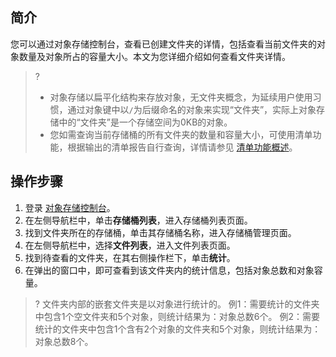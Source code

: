 ## 简介

您可以通过对象存储控制台，查看已创建文件夹的详情，包括查看当前文件夹的对象数量及对象所占的容量大小。本文为您详细介绍如何查看文件夹详情。

>?
>- 对象存储以扁平化结构来存放对象，无文件夹概念，为延续用户使用习惯，通过对象键中以`/`为后缀命名的对象来实现“文件夹”，实际上对象存储中的“文件夹”是一个存储空间为0KB的对象。
>- 您如需查询当前存储桶的所有文件夹的数量和容量大小，可使用清单功能，根据输出的清单报告自行查询，详情请参见 [清单功能概述](https://cloud.tencent.com/document/product/436/33703)。
>

## 操作步骤

1. 登录 [对象存储控制台](https://console.cloud.tencent.com/cos5)。
2. 在左侧导航栏中，单击**存储桶列表**，进入存储桶列表页面。
3. 找到文件夹所在的存储桶，单击其存储桶名称，进入存储桶管理页面。
4. 在左侧导航栏中，选择**文件列表**，进入文件列表页面。
5. 找到待查看的文件夹，在其右侧操作栏下，单击**统计**。
6. 在弹出的窗口中，即可查看到该文件夹内的统计信息，包括对象总数和对象容量。
>? 文件夹内部的嵌套文件夹是以对象进行统计的。
> 例1：需要统计的文件夹中包含1个空文件夹和5个对象，则统计结果为：对象总数6个。
> 例2：需要统计的文件夹中包含1个含有2个对象的文件夹和5个对象，则统计结果为：对象总数8个。
> 

